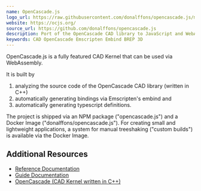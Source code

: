 ```yaml
---
name: OpenCascade.js
logo_url: https://raw.githubusercontent.com/donalffons/opencascade.js/master/images/logo%20no%20text.svg
website: https://ocjs.org/
source_url: https://github.com/donalffons/opencascade.js
description: Port of the OpenCascade CAD library to JavaScript and WebAssembly via Emscripten.
keywords: CAD OpenCascade Emscripten Embind BREP 3D
---
```


OpenCascade.js is a fully featured CAD Kernel that can be used via WebAssembly.

It is built by
1. analyzing the source code of the OpenCascade CAD library (written in C++)
2. automatically generating bindings via Emscripten's embind and
3. automatically generating typescript definitions.

The project is shipped via an NPM package ("opencascade.js") and a Docker Image ("donalffons/opencascade.js"). For creating small and lightweight applications, a system for manual treeshaking ("custom builds") is available via the Docker Image.

## Additional Resources

- [Reference Documentation](https://ocjs.org/reference-docs/)
- [Guide Documentation](https://ocjs.org/)
- [OpenCascade (CAD Kernel written in C++)](https://dev.opencascade.org/)
